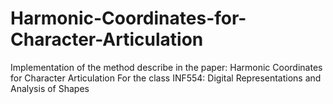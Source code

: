 # Harmonic-Coordinates-for-Character-Articulation

Implementation of the method describe in the paper: Harmonic Coordinates for Character Articulation
For the class INF554: Digital Representations and Analysis of Shapes